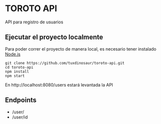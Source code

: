 # TOROTO API

API para registro de usuarios

## Ejecutar el proyecto localmente

Para poder correr el proyecto de manera local, es necesario tener instalado [Node.js](https://nodejs.org/es/)

```
git clone https://github.com/tuxdinosaur/toroto-api.git
cd toroto-api
npm install
npm start
```

En http://localhost:8080/users estará levantada la API

## Endpoints

- /user/
- /user/id
